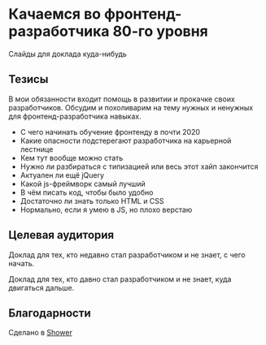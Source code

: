 # Качаемся во фронтенд-разработчика 80-го уровня

Слайды для доклада куда-нибудь

## Тезисы

В мои обязанности входит помощь в развитии и прокачке своих разработчиков.
Обсудим и похоливарим на тему нужных и ненужных для фронтенд-разработчика навыках.

* С чего начинать обучение фронтенду в почти 2020
* Какие опасности подстерегают разработчика на карьерной лестнице
* Кем тут вообще можно стать
* Нужно ли разбираться с типизацией или весь этот хайп закончится
* Актуален ли ещё jQuery
* Какой js-фреймворк самый лучший
* В чём писать код, чтобы было удобно
* Достаточно ли знать только HTML и CSS
* Нормально, если я умею в JS, но плохо верстаю

## Целевая аудитория

Доклад для тех, кто недавно стал разработчиком и не знает, с чего начать.

Доклад для тех, кто давно стал разработчиком и не знает, куда двигаться дальше.

## Благодарности

Сделано в [Shower](https://github.com/shower/shower)
